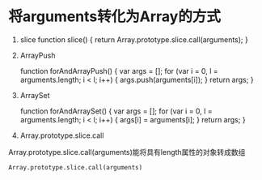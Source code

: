 # 将arguments转化为Array的方式
1. slice
	function slice() {
	  return Array.prototype.slice.call(arguments);
	}

2. ArrayPush

	function forAndArrayPush() {
	  var args = [];
	  for (var i = 0, l = arguments.length; i < l; i++) {
	    args.push(arguments[i]);
	  }
	  return args;
	}

3. ArraySet

	function forAndArraySet() {
	  var args = [];
	  for (var i = 0, l = arguments.length; i < l; i++) {
	    args[i] = arguments[i];
	  }
	  return args;
	}
4. Array.prototype.slice.call

Array.prototype.slice.call(arguments)能将具有length属性的对象转成数组
	
	Array.prototype.slice.call(arguments)
